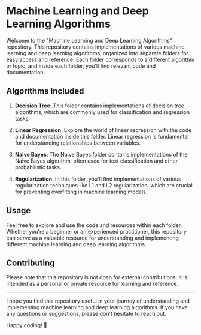 # Machine Learning and Deep Learning Algorithms

Welcome to the "Machine Learning and Deep Learning Algorithms" repository. This repository contains implementations of various machine learning and deep learning algorithms, organized into separate folders for easy access and reference. Each folder corresponds to a different algorithm or topic, and inside each folder, you'll find relevant code and documentation.

## Algorithms Included

1. **Decision Tree**: This folder contains implementations of decision tree algorithms, which are commonly used for classification and regression tasks.

2. **Linear Regression**: Explore the world of linear regression with the code and documentation inside this folder. Linear regression is fundamental for understanding relationships between variables.

3. **Naive Bayes**: The Naive Bayes folder contains implementations of the Naive Bayes algorithm, often used for text classification and other probabilistic tasks.

4. **Regularization**: In this folder, you'll find implementations of various regularization techniques like L1 and L2 regularization, which are crucial for preventing overfitting in machine learning models.

## Usage

Feel free to explore and use the code and resources within each folder. Whether you're a beginner or an experienced practitioner, this repository can serve as a valuable resource for understanding and implementing different machine learning and deep learning algorithms.

## Contributing

Please note that this repository is not open for external contributions. It is intended as a personal or private resource for learning and reference.

<!-- ## Opening Issues

If you come across any issues with the existing solutions, have suggestions for improvements, or want to request solutions for specific problems, you can open an issue. Make sure to include a clear and concise description of the problem or suggestion. -->

---

I hope you find this repository useful in your journey of understanding and implementing machine learning and deep learning algorithms. If you have any questions or suggestions, please don't hesitate to reach out.

Happy coding! 🚀

